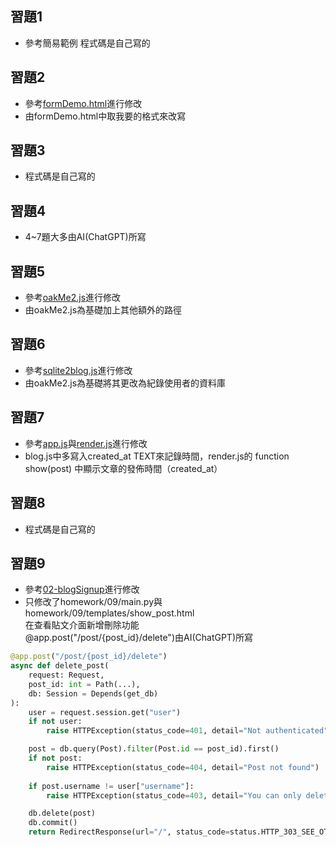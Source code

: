 ## 習題1
- 參考簡易範例 程式碼是自己寫的
## 習題2
- 參考[formDemo.html](https://github.com/ccc113b/html2server/blob/master/01-%E5%89%8D%E7%AB%AF%E7%B6%B2%E9%A0%81/01-html/form/formDemo.html)進行修改
- 由formDemo.html中取我要的格式來改寫
## 習題3
- 程式碼是自己寫的
## 習題4
- 4~7題大多由AI(ChatGPT)所寫
## 習題5
- 參考[oakMe2.js](https://github.com/ccc113b/html2server/blob/master/02-%E5%BE%8C%E7%AB%AFserver/js/deno/02-oak/01-basic/oakMe2.js)進行修改
- 由oakMe2.js為基礎加上其他額外的路徑
## 習題6
- 參考[sqlite2blog.js](https://github.com/ccc113b/html2server/blob/master/02-%E5%BE%8C%E7%AB%AFserver/js/deno/04-sqlite/01-sqliteHello/sqlite2blog.js)進行修改
- 由oakMe2.js為基礎將其更改為紀錄使用者的資料庫
## 習題7
- 參考[app.js](https://github.com/ccc113b/html2server/blob/master/02-%E5%BE%8C%E7%AB%AFserver/js/deno/04-sqlite/04-blog/app.js)與[render.js](https://github.com/ccc113b/html2server/blob/master/02-%E5%BE%8C%E7%AB%AFserver/js/deno/04-sqlite/04-blog/render.js)進行修改
- blog.js中多寫入created_at TEXT來記錄時間，render.js的 function show(post) 中顯示文章的發佈時間（created_at）
## 習題8
- 程式碼是自己寫的
## 習題9
- 參考[02-blogSignup](https://github.com/ccc113b/html2server/tree/master/02-%E5%BE%8C%E7%AB%AFserver/py/fastapi/04-session/02-blogSignup)進行修改
- 只修改了homework/09/main.py與homework/09/templates/show_post.html<br>在查看貼文介面新增刪除功能<br>
@app.post("/post/{post_id}/delete")由AI(ChatGPT)所寫
```python
@app.post("/post/{post_id}/delete")
async def delete_post(
    request: Request,
    post_id: int = Path(...),
    db: Session = Depends(get_db)
):
    user = request.session.get("user")
    if not user:
        raise HTTPException(status_code=401, detail="Not authenticated")

    post = db.query(Post).filter(Post.id == post_id).first()
    if not post:
        raise HTTPException(status_code=404, detail="Post not found")
    
    if post.username != user["username"]:
        raise HTTPException(status_code=403, detail="You can only delete your own posts")

    db.delete(post)
    db.commit()
    return RedirectResponse(url="/", status_code=status.HTTP_303_SEE_OTHER)
```
